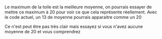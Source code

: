 Le maximum de la toile est la meilleure moyenne, on pourrais essayer de mettre ce maximum à
20 pour voir ce que cela représente réellement. Avec le code actuel, un 13 de moyenne pourrais
apparaitre comme un 20

Ce n'est peut être pas très clair mais essayez si vous n'avez aucune moyenne de 20 et vous comprendrez
